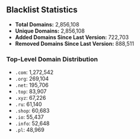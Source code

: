## Blacklist Statistics

- **Total Domains:** 2,856,108
- **Unique Domains:** 2,856,108
- **Added Domains Since Last Version:** 722,703
- **Removed Domains Since Last Version:** 888,511

### Top-Level Domain Distribution

-  `.com`: 1,272,542
-  `.org`: 269,104
-  `.net`: 195,706
-  `.top`: 83,907
-  `.xyz`: 67,226
-  `.ru`: 61,140
-  `.shop`: 60,683
-  `.io`: 55,437
-  `.info`: 52,648
-  `.pl`: 48,969
